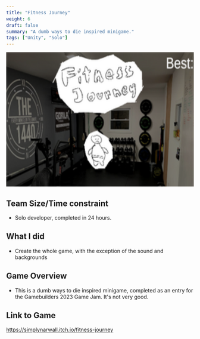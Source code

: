 ```yaml
---
title: "Fitness Journey"
weight: 6
draft: false
summary: "A dumb ways to die inspired minigame."
tags: ["Unity", "Solo"]
---
```

<p><img src="featured.png" width="640" height = "360"></p>



## Team Size/Time constraint
- Solo developer, completed in 24 hours.

## What I did
- Create the whole game, with the exception of the sound and backgrounds

## Game Overview
- This is a dumb ways to die inspired minigame, completed as an entry for the Gamebuilders 2023 Game Jam. It's not very good.

## Link to Game

https://simplynarwall.itch.io/fitness-journey
